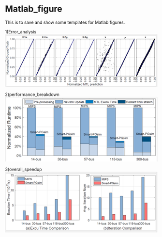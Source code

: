 # Matlab_figure

This is to save and show some templates for Matlab figures.

1)Error_analysis
![image](https://github.com/wdong5/Matlab_figure/blob/master/Error_analysis.png)

2)performance_breakdown
![image](https://github.com/wdong5/Matlab_figure/blob/master/performance_breakdown.png)

3)overall_speedup
![image](https://github.com/wdong5/Matlab_figure/blob/master/overall_speedup.png)
